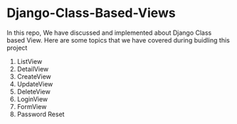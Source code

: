 # Django-Class-Based-Views

In this repo, We have discussed and implemented about Django Class based View.
Here are some topics that we have covered during buidling this project
1. ListView
2. DetailView
3. CreateView
4. UpdateView
5. DeleteView
6. LoginView
7. FormView
8. Password Reset
